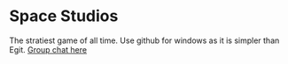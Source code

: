 # Space Studios
The stratiest game of all time.
Use github for windows as it is simpler than Egit.
[Group chat here](http://webchat.esper.net/?nick=&channels=Space-Studios-Chat")

